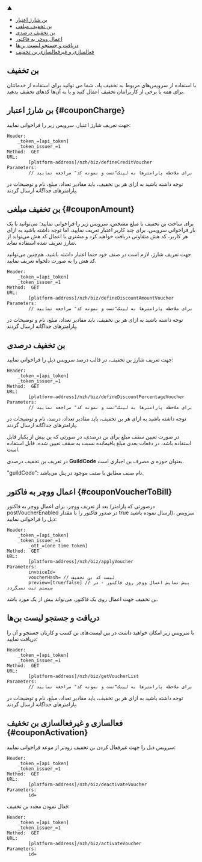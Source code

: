 
▲


- [بن شارژ اعتبار](#couponCharge)
- [بن تخفیف مبلغی](#couponAmount)
- [بن تخفیف درصدی](##%20%D8%A8%D9%86%20%D8%AA%D8%AE%D9%81%DB%8C%D9%81%20%D8%AF%D8%B1%D8%B5%D8%AF%DB%8C)
- [اعمال ووچر به فاکتور](#couponVoucherToBill)
- [دریافت و جستجو لیست بن‌ها](#%20%D8%AF%D8%B1%DB%8C%D8%A7%D9%81%D8%AA%20%D9%88%20%D8%AC%D8%B3%D8%AA%D8%AC%D9%88%20%D9%84%DB%8C%D8%B3%D8%AA%20%D8%A8%D9%86%E2%80%8C%D9%87%D8%A7)
- [فعالسازی و غیرفعالسازی بن تخفیف](#couponActivation)

## بن تخفیف

با استفاده از سرویس‌های مربوط به تخفیف پاد، شما می توانید برای استفاده از خدما‌تتان برای همه یا برخی از کاربر‌انتان تخفیف اعمال کنید و یا به آن‌ها کد‌های تخفیف بدهید.

## بن شارژ اعتبار {#couponCharge}

جهت تعریف شارژ اعتبار، سرویس زیر را فراخوانی نمایید:

```
Header:
	_token_=[api_token]
	_token_issuer_=1
Method:  GET 
URL:
        [platform-address]/nzh/biz/defineCreditVoucher
Parameters:
        // برای ملاحظه پارامترها به لینک"تست و نمونه کد" مراجعه نمایید
```


توجه داشته باشید به ازای هر بن تخفیف، باید مقادیر تعداد، مبلغ، نام و توضیحات در پارامترهای جداگانه ارسال گردند.

## بن تخفیف مبلغی {#couponAmount}

برای ساخت بن تخفیف با مبلغ مشخص، سرویس زیر را فراخوانی نمایید؛ می‌توانید با یک بار فراخوانی سرویس، برای چند کاربر اعتبار تعریف نمایید، اما توجه داشته باشید به ازای هر کاربر، کد هش متفاوتی دریافت خواهید کرد و مشتری با اعمال کد هش می‌تواند از شارژ تعریف شده استفاده نماید.

جهت تعریف شارژ، لازم است در صنف خود حتما اعتبار داشته باشید، هم‌چنین می‌توانید کد هش را به صورت دلخواه تعریف نمایید.

```
Header:
	_token_=[api_token]
	_token_issuer_=1
Method:  GET 
URL:
        [platform-address]/nzh/biz/defineDiscountAmountVoucher
Parameters:
        // برای ملاحظه پارامترها به لینک"تست و نمونه کد" مراجعه نمایید
```


توجه داشته باشید به ازای هر بن تخفیف، باید مقادیر تعداد، مبلغ، نام و توضیحات در پارامترهای جداگانه ارسال گردند.

## بن تخفیف درصدی 

جهت تعریف شارژ بن تخفیف، در قالب درصد سرویس ذیل را فراخوانی نمایید:

```
Header:
	_token_=[api_token]
	_token_issuer_=1
Method:  GET 
URL:
        [platform-address]/nzh/biz/defineDiscountPercentageVoucher
Parameters:
        // برای ملاحظه پارامترها به لینک"تست و نمونه کد" مراجعه نمایید
```


توجه داشته باشید به ازای هر بن تخفیف، باید مقادیر تعداد، درصد، نام و توضیحات در پارامترهای جداگانه ارسال گردند.

در صورت تعیین سقف مبلغ برای بن درصدی، در صورتی که بن بیش از یکبار قابل استفاده باشد، در دفعات بعدی مبلغ باقیمانده نسبت به سقف تعیین شده، قابل استفاده است.

در تعریف بن تخفیف درصدی **GuildCode** بعنوان حوزه ی مصرف بن اجباری است.

"guildCode":  نام صنف مطابق با صنف موجود در پنل می‌باشد.

## اعمال ووچر به فاکتور {#couponVoucherToBill}

بعد از تعریف ووچر، برای اعمال ووچر به فاکتور (درصورتی که پارامتر postVoucherEnabled در صدور فاکتور را با مقدار true ارسال نموده باشید)، سرویس ذیل را فراخوانی نمایید:

```
Header:
	_token_=[api_token]
	_token_issuer_=1
        _ott_=[one time token]
Method:  GET 
URL:
        [platform-address]/nzh/biz/applyVoucher
Parameters:
        invoiceId= 
        voucherHash= // لیست کد بن تخفیف
        preview=[true/false] // پیش نمایش اعمال ووچر روی فاکتور - در سیستم ثبت نمی‌گردد
```


بن تخفیف جهت اعمال روی یک فاکتور، می‌تواند بیش از یک مورد باشد.

## دریافت و جستجو لیست بن‌ها 

با سرویس زیر امکان خواهید داشت در بین لیست‌های بن کسب و کارتان جستجو و آن را دریافت نمایید:

```
Header:
	_token_=[api_token]
	_token_issuer_=1
Method:  GET 
URL:
        [platform-address]/nzh/biz/getVoucherList
Parameters:
        // برای ملاحظه پارامترها به لینک"تست و نمونه کد" مراجعه نمایید
```


توجه داشته باشید به ازای هر بن تخفیف، باید مقادیر تعداد، مبلغ، نام و توضیحات در پارامترهای جداگانه ارسال گردند.

## فعالسازی و غیرفعالسازی بن تخفیف {#couponActivation}

سرویس ذیل را جهت غیرفعال کردن بن تخفیف زودتر از موعد فراخوانی نمایید:

```
Header:
	_token_=[api_token]
	_token_issuer_=1
Method:  GET 
URL:
        [platform-address]/nzh/biz/deactivateVoucher
Parameters:
        id=
```


فعال نمودن مجدد بن تخفیف:

```
Header:
	_token_=[api_token]
	_token_issuer_=1
Method:  GET 
URL:
        [platform-address]/nzh/biz/activateVoucher
Parameters:
        id=
```






